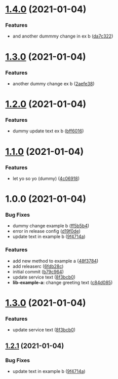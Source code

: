 # [1.4.0](https://github.com/edgarmueller/nestjs-monorepo-playground/compare/lib-example-b-v1.3.0...lib-example-b-v1.4.0) (2021-01-04)


### Features

* and another dummmy change in ex b ([da7c322](https://github.com/edgarmueller/nestjs-monorepo-playground/commit/da7c322e214128ff44a66feafce16317fe4da8f0))

# [1.3.0](https://github.com/edgarmueller/nestjs-monorepo-playground/compare/lib-example-b-v1.2.0...lib-example-b-v1.3.0) (2021-01-04)


### Features

* another dummy change ex b ([2aefe38](https://github.com/edgarmueller/nestjs-monorepo-playground/commit/2aefe38384dca702509db20163eda85ea1a1ada3))

# [1.2.0](https://github.com/edgarmueller/nestjs-monorepo-playground/compare/lib-example-b-v1.1.0...lib-example-b-v1.2.0) (2021-01-04)


### Features

* dummy update text ex b ([bff6016](https://github.com/edgarmueller/nestjs-monorepo-playground/commit/bff6016f4893c4232a1b298e2365264d4e46eb05))

# [1.1.0](https://github.com/edgarmueller/nestjs-monorepo-playground/compare/lib-example-b-v1.0.0...lib-example-b-v1.1.0) (2021-01-04)


### Features

* let yo so yo (dummy) ([4c06918](https://github.com/edgarmueller/nestjs-monorepo-playground/commit/4c06918df244d690d0710981f900fa8805f50a14))

# 1.0.0 (2021-01-04)


### Bug Fixes

* dummy change example b ([ff5b5b4](https://github.com/edgarmueller/nestjs-monorepo-playground/commit/ff5b5b4b2a22aaf749902d47ec14f25264413997))
* error in release config ([d19f0de](https://github.com/edgarmueller/nestjs-monorepo-playground/commit/d19f0deb676898284e53f4727fc3520e584d4792))
* update text in example b ([9f4714a](https://github.com/edgarmueller/nestjs-monorepo-playground/commit/9f4714a71262d9cfb6f45fd3715b2f9a60a13bf7))


### Features

* add new method to example a ([48f3784](https://github.com/edgarmueller/nestjs-monorepo-playground/commit/48f3784a0ffa1f9e0a5c6304e960591a1a13800e))
* add releaserc ([6fdb28c](https://github.com/edgarmueller/nestjs-monorepo-playground/commit/6fdb28c0bf959339a3308c3d6b87f3e383877e0e))
* initial commit ([b79c964](https://github.com/edgarmueller/nestjs-monorepo-playground/commit/b79c9644eb2db341fa5485fae8cb2c6b766f2453))
* update service text ([8f3bcb0](https://github.com/edgarmueller/nestjs-monorepo-playground/commit/8f3bcb05654ec052f6d5cc6810bd519cfca3a6a0))
* **lib-example-a:** change greeting text ([c84d085](https://github.com/edgarmueller/nestjs-monorepo-playground/commit/c84d085dd5014af0cc047e6f22dab1e4ad0de617))

# [1.3.0](https://github.com/edgarmueller/nestjs-monorepo-playground/compare/v1.2.1...v1.3.0) (2021-01-04)


### Features

* update service text ([8f3bcb0](https://github.com/edgarmueller/nestjs-monorepo-playground/commit/8f3bcb05654ec052f6d5cc6810bd519cfca3a6a0))

## [1.2.1](https://github.com/edgarmueller/nestjs-monorepo-playground/compare/v1.2.0...v1.2.1) (2021-01-04)


### Bug Fixes

* update text in example b ([9f4714a](https://github.com/edgarmueller/nestjs-monorepo-playground/commit/9f4714a71262d9cfb6f45fd3715b2f9a60a13bf7))
